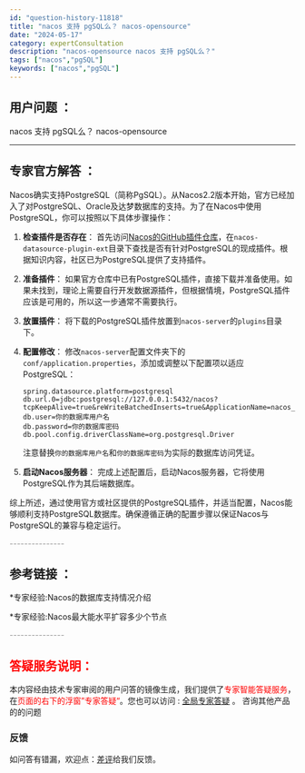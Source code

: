 ```yaml
---
id: "question-history-11818"
title: "nacos 支持 pgSQL么？ nacos-opensource"
date: "2024-05-17"
category: expertConsultation
description: "nacos-opensource nacos 支持 pgSQL么？"
tags: ["nacos","pgSQL"]
keywords: ["nacos","pgSQL"]
---
```


## 用户问题 ： 
 nacos 支持 pgSQL么？ nacos-opensource 

---------------
## 专家官方解答 ：

Nacos确实支持PostgreSQL（简称PgSQL）。从Nacos2.2版本开始，官方已经加入了对PostgreSQL、Oracle及达梦数据库的支持。为了在Nacos中使用PostgreSQL，你可以按照以下具体步骤操作：

1. **检查插件是否存在**：
   首先访问[Nacos的GitHub插件仓库](https://github.com/nacos-group/nacos-plugin)，在`nacos-datasource-plugin-ext`目录下查找是否有针对PostgreSQL的现成插件。根据知识内容，社区已为PostgreSQL提供了支持插件。

2. **准备插件**：
   如果官方仓库中已有PostgreSQL插件，直接下载并准备使用。如果未找到，理论上需要自行开发数据源插件，但根据情境，PostgreSQL插件应该是可用的，所以这一步通常不需要执行。

3. **放置插件**：
   将下载的PostgreSQL插件放置到`nacos-server`的`plugins`目录下。

4. **配置修改**：
   修改`nacos-server`配置文件夹下的`conf/application.properties`，添加或调整以下配置项以适应PostgreSQL：
   ```
   spring.datasource.platform=postgresql
   db.url.0=jdbc:postgresql://127.0.0.1:5432/nacos?tcpKeepAlive=true&reWriteBatchedInserts=true&ApplicationName=nacos_java
   db.user=你的数据库用户名
   db.password=你的数据库密码
   db.pool.config.driverClassName=org.postgresql.Driver
   ```
   注意替换`你的数据库用户名`和`你的数据库密码`为实际的数据库访问凭证。

5. **启动Nacos服务器**：
   完成上述配置后，启动Nacos服务器，它将使用PostgreSQL作为其后端数据库。

综上所述，通过使用官方或社区提供的PostgreSQL插件，并适当配置，Nacos能够顺利支持PostgreSQL数据库。确保遵循正确的配置步骤以保证Nacos与PostgreSQL的兼容与稳定运行。


<font color="#949494">---------------</font> 


## 参考链接 ：

*专家经验:Nacos的数据库支持情况介绍 
 
 *专家经验:Nacos最大能水平扩容多少个节点 


 <font color="#949494">---------------</font> 
 


## <font color="#FF0000">答疑服务说明：</font> 

本内容经由技术专家审阅的用户问答的镜像生成，我们提供了<font color="#FF0000">专家智能答疑服务</font>，在<font color="#FF0000">页面的右下的浮窗”专家答疑“</font>。您也可以访问 : [全局专家答疑](https://opensource.alibaba.com/chatBot) 。 咨询其他产品的的问题

### 反馈
如问答有错漏，欢迎点：[差评](https://ai.nacos.io/user/feedbackByEnhancerGradePOJOID?enhancerGradePOJOId=13807)给我们反馈。
